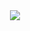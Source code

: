 <div align="center"> <img src="https://res.cloudinary.com/dvzingci9/image/upload/v1694966491/to%20do%20list/Screenshot_2023-09-17_at_23.01.00_kzq0df.png"> </div>
